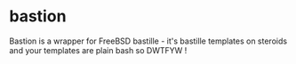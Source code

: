 # bastion
Bastion is a wrapper for FreeBSD bastille - it's bastille templates on steroids and your templates are plain bash so DWTFYW !
